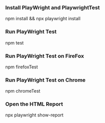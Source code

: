 ### Install PlayWright and PlaywrightTest
npm install && npx playwright install

### Run PlayWright Test
npm test

### Run PlayWright Test on FireFox
npm firefoxTest

### Run PlayWright Test on Chrome
npm chromeTest

### Open the HTML Report
npx playwright show-report
